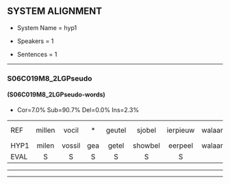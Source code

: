 
## SYSTEM ALIGNMENT

- System Name = hyp1

- Speakers = 1

- Sentences = 1

---

### S06C019M8_2LGPseudo

#### (S06C019M8_2LGPseudo-words)

- Cor=7.0%	Sub=90.7%	Del=0.0%	Ins=2.3%

|  |  |  |  |  |  |  |  |  |  |  |  |  |  |  |  |  |  |  |  |  |  |  |  |  |  |  |  |  |  |  |  |  |  |  |  |  |  |  |  |  |  |  |  |
|:--- |:---:|:---:|:---:|:---:|:---:|:---:|:---:|:---:|:---:|:---:|:---:|:---:|:---:|:---:|:---:|:---:|:---:|:---:|:---:|:---:|:---:|:---:|:---:|:---:|:---:|:---:|:---:|:---:|:---:|:---:|:---:|:---:|:---:|:---:|:---:|:---:|:---:|:---:|:---:|:---:|:---:|:---:|:---:|
| REF | millen | vocil | * | geutel | sjobel | ierpieuw | walaan | erke | haweel | saarweng | gevicht*(gewicht) | eemde | bepoud | orstalk | veten |  | gefouw | vurpaand | nizung | fiewon | kneurem | vawaai | strellen | zwieten | foetbans | oonste | * | muider | grijnken | schielstaug | prilsood | vloender | milste | veurder | kloeien | ulen | orponk | schodig | ijpo | menuur | spreikje | hiffreeuw | wooien |
| HYP1 | milen | vossil | gea | getel | showbel | eerpeel | walaan | erke | hawel | ferweng | gewicht | emda | bepaald | hordalk | veten | efal | vuurpam | nizoen | vee | bon | kneurenvawai | strillen | zweten | voetbant | onste | me | meder | grijnke | shielstar | brillsot | vlunder | wilster | verderv | gloav | elemv | vorbond | schadiv | eppo | men | nuur | sprekje | hifriew | woien |
| EVAL | S | S | S | S | S | S |  |  | S | S | S | S | S | S |  | I | S | S | S | S | S | S | S | S | S | S | S | S | S | S | S | S | S | S | S | S | S | S | S | S | S | S | S |
---

---

